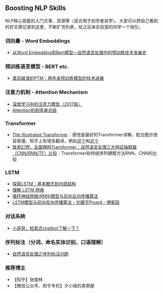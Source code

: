 ## Boosting NLP Skills

NLP核心技能的入门文章、资源等（适合用于初学者自学）。大家可以把自己看到的好文章记录到这里，不断扩充列表，给之后来实验室的同学一个指引。

### 词向量 - Word Embeddings
- [从Word Embedding到Bert模型—自然语言处理中的预训练技术发展史](https://zhuanlan.zhihu.com/p/49271699)

### 预训练语言模型 - BERT etc.
- [乘风破浪的PTM：两年来预训练模型的技术进展](https://zhuanlan.zhihu.com/p/254821426)

### 注意力机制 - Attention Mechanism
- [深度学习中的注意力模型（2017版）](https://zhuanlan.zhihu.com/p/37601161)
- [Attention机制简单总结](https://zhuanlan.zhihu.com/p/46313756)

### Transformer
- [The Illustrated Transformer](http://jalammar.github.io/illustrated-transformer/)：感觉是最好的Transformer讲解，配合图示很容易懂，知乎上有很多翻译，例如[这个](https://zhuanlan.zhihu.com/p/196642078)和[这个](https://zhuanlan.zhihu.com/p/48508221)
- [放弃幻想，全面拥抱Transformer：自然语言处理三大特征抽取器（CNN/RNN/TF）比较](https://zhuanlan.zhihu.com/p/54743941)：Transformer和传统序列建模方法RNN、CNN的比较

### LSTM
- [探索LSTM：基本概念到内部结构](https://zhuanlan.zhihu.com/p/27345523)
- [理解 LSTM 网络](https://www.jianshu.com/p/9dc9f41f0b29)
- [循环神经网络(RNN)模型与前向反向传播算法](https://www.cnblogs.com/pinard/p/6509630.html)
- [LSTM模型与前向反向传播算法 - 刘建平Pinard - 博客园](http://www.cnblogs.com/pinard/p/6519110.html)

### 对话系统
- [小哥哥，检索式chatbot了解一下？](https://mp.weixin.qq.com/s?__biz=MzIwNzc2NTk0NQ==&mid=2247484934&idx=1&sn=40332a00a0a8f4b3943ec0dae35d5c5a&chksm=970c2ed0a07ba7c67248524c08b1cb49217598c93a3b4ba2a8eda053a443136a3a8c578c4121&mpshare=1&scene=1&srcid=1025u0YxSzNgMKTRzA1m7VzL#rd)

### 序列标注（分词、命名实体识别、口语理解）
- [自然语言处理之序列标注问题](http://www.cnblogs.com/jiangxinyang/p/9368482.html)

### 推荐博主
- 【知乎】张俊林
- 【微信公众号、知乎专栏】夕小瑶的卖萌屋
